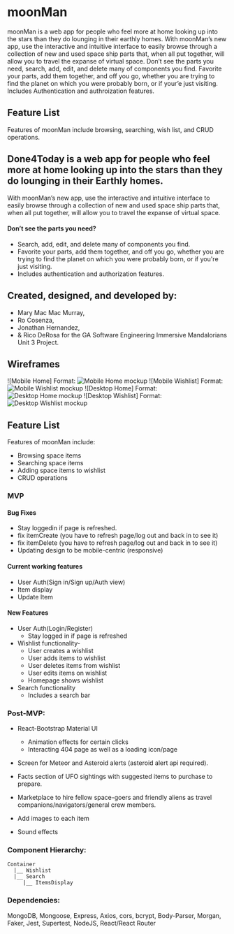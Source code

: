 # moonMan

moonMan is a web app for people who feel more at home looking up into the stars than they do lounging in their earthly homes. With moonMan’s new app, use the interactive and intuitive interface to easily browse through a collection of new and used space ship parts that, when all put together, will allow you to travel the expanse of virtual space. Don’t see the parts you need, search, add, edit, and delete many of components you find. Favorite your parts, add them together, and off you go, whether you are trying to find the planet on which you were probably born, or if your’e just visiting. Includes Authentication and authroization features.

## Feature List
Features of moonMan include browsing, searching, wish list, and CRUD operations. 

## Done4Today is a web app for people who feel more at home looking up into the stars than they do lounging in their Earthly homes. 
With moonMan’s new app, use the interactive and intuitive interface to easily browse through a collection of new and used space ship parts that, when all put together, will allow you to travel the expanse of virtual space. 
#### Don’t see the parts you need? 
* Search, add, edit, and delete many of components you find. 
* Favorite your parts, add them together, and off you go, whether you are trying to find the planet on which you were probably born, or if you're just visiting. 
* Includes authentication and authorization features.

## Created, designed, and developed by:
* Mary Mac Mac Murray, 
* Ro Cosenza, 
* Jonathan Hernandez, 
* & Rico DeRosa
for the GA Software Engineering Immersive Mandalorians Unit 3 Project.

## Wireframes
![Mobile Home] Format: ![Mobile Home mockup](https://i.imgur.com/J7V53qA.jpg)
![Mobile Wishlist] Format: ![Mobile Wishlist mockup](https://i.imgur.com/WZPhvv6.jpg)
![Desktop Home] Format: ![Desktop Home mockup](https://i.imgur.com/YGjNMxO.jpg)
![Desktop Wishlist] Format: ![Desktop Wishlist mockup](https://i.imgur.com/kr6VQIW.jpg)


## Feature List
Features of moonMan include:

* Browsing space items
* Searching space items
* Adding space items to wishlist
* CRUD operations

### MVP

#### Bug Fixes
* Stay loggedin if page is refreshed.
* fix itemCreate (you have to refresh page/log out and back in to see it)
* fix itemDelete (you have to refresh page/log out and back in to see it)
*  Updating design to be mobile-centric (responsive)

#### Current working features
* User Auth(Sign in/Sign up/Auth view)
* Item display
* Update Item

#### New Features
* User Auth(Login/Register)
  * Stay logged in if page is refreshed
* Wishlist functionality-
  * User creates a wishlist
  * User adds items to wishlist
  * User deletes items from wishlist
  * User edits items on wishlist  
  *  Homepage shows wishlist 
* Search functionality
  * Includes a search bar


### Post-MVP:
* React-Bootstrap Material UI 
  *  Animation effects for certain clicks
  *  Interacting 404 page as well as a loading icon/page

* Screen for Meteor and Asteroid alerts (asteroid alert api required). 
* Facts section of UFO sightings with suggested items to purchase to prepare. 
* Marketplace to hire fellow space-goers and friendly aliens as travel companions/navigators/general crew members.
* Add images to each item
* Sound effects

### Component Hierarchy:

```
Container
  |__ Wishlist
  |__ Search
     |__ ItemsDisplay

```


### Dependencies:
MongoDB, Mongoose, Express, Axios, cors, bcrypt, Body-Parser, Morgan, Faker, Jest, Supertest, NodeJS, React/React Router
